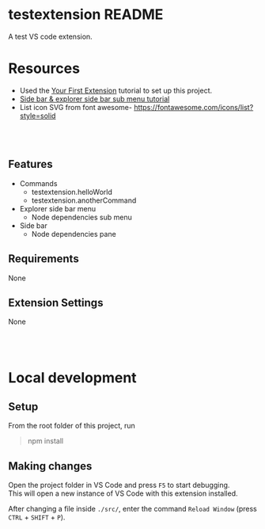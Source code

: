 # testextension README
A test VS code extension.

# Resources
* Used the [Your First Extension](https://code.visualstudio.com/api/get-started/your-first-extension) tutorial to set up this project.
* [Side bar & explorer side bar sub menu tutorial](https://code.visualstudio.com/api/extension-guides/tree-view)
* List icon SVG from font awesome- https://fontawesome.com/icons/list?style=solid


<br>
<br>


## Features
* Commands
    * testextension.helloWorld
    * testextension.anotherCommand
* Explorer side bar menu
    * Node dependencies sub menu
* Side bar
    * Node dependencies pane

## Requirements

None

## Extension Settings

None

<br>
<br>

# Local development

## Setup
From the root folder of this project, run
> npm install

## Making changes
Open the project folder in VS Code and press `F5` to start debugging.<br>
This will open a new instance of VS Code with this extension installed.

After changing a file inside `./src/`, enter the command `Reload Window` (press `CTRL` + `SHIFT` + `P`).

